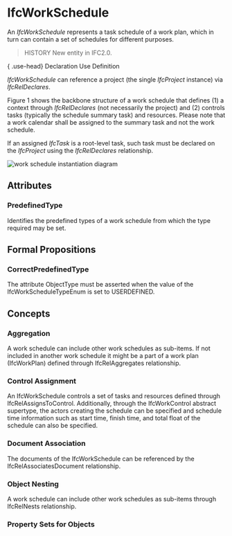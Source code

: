 # IfcWorkSchedule

An _IfcWorkSchedule_ represents a task schedule of a work plan, which in turn can contain a set of schedules for different purposes.
<!-- end of short definition -->

> HISTORY New entity in IFC2.0.

{ .use-head}
Declaration Use Definition

_IfcWorkSchedule_ can reference a project (the single _IfcProject_ instance) via _IfcRelDeclares_.

Figure 1 shows the backbone structure of a work schedule that defines (1) a context through _IfcRelDeclares_ (not necessarily the project) and (2) controls tasks (typically the schedule summary task) and resources. Please note that a work calendar shall be assigned to the summary task and not the work schedule.

If an assigned _IfcTask_ is a root-level task, such task must be declared on the _IfcProject_ using the _IfcRelDeclares_ relationship.

![work schedule instantiation diagram](../../../../figures/ifcworkschedule_instantiation_diagram.png "Figure 1 — Work schedule relationships")

## Attributes

### PredefinedType
Identifies the predefined types of a work schedule from which
  the type required may be set.

## Formal Propositions

### CorrectPredefinedType
The attribute ObjectType must be asserted when the value of the IfcWorkScheduleTypeEnum is set to USERDEFINED.

## Concepts

### Aggregation

A work schedule can include other work schedules as sub-items. If not included in another work schedule it might be a part of a work plan (IfcWorkPlan) defined through IfcRelAggregates relationship.

### Control Assignment

An IfcWorkSchedule controls a set of tasks and resources defined through IfcRelAssignsToControl. Additionally, through the IfcWorkControl abstract supertype, the actors creating the schedule can be specified and schedule time information such as start time, finish time, and total float of the schedule can also be specified.

### Document Association

The documents of the IfcWorkSchedule can be referenced by the IfcRelAssociatesDocument relationship.

### Object Nesting

A work schedule can include other work schedules as sub-items through IfcRelNests relationship.

### Property Sets for Objects



